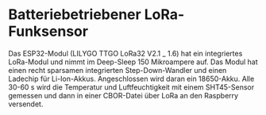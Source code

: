 # Batteriebetriebener LoRa-Funksensor
Das ESP32-Modul (LILYGO TTGO LoRa32 V2.1 _ 1.6) hat ein integriertes LoRa-Modul und nimmt im Deep-Sleep 150 Mikroampere auf. 
Das Modul hat einen recht sparsamen integrierten Step-Down-Wandler und einen Ladechip für Li-Ion-Akkus. Angeschlossen wird daran ein 18650-Akku.
Alle 30-60 s wird die Temperatur und Luftfeuchtigkeit mit einem SHT45-Sensor gemessen und dann in einer CBOR-Datei über LoRa an den Raspberry versendet.
